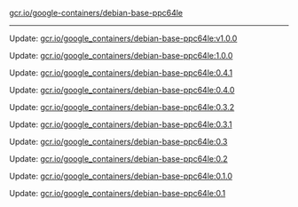 [gcr.io/google-containers/debian-base-ppc64le](https://hub.docker.com/r/cruse/debian-base-ppc64le/tags/) 

----
Update: [gcr.io/google_containers/debian-base-ppc64le:v1.0.0](https://hub.docker.com/r/cruse/debian-base-ppc64le/tags/)

Update: [gcr.io/google_containers/debian-base-ppc64le:1.0.0](https://hub.docker.com/r/cruse/debian-base-ppc64le/tags/)

Update: [gcr.io/google_containers/debian-base-ppc64le:0.4.1](https://hub.docker.com/r/cruse/debian-base-ppc64le/tags/)

Update: [gcr.io/google_containers/debian-base-ppc64le:0.4.0](https://hub.docker.com/r/cruse/debian-base-ppc64le/tags/)

Update: [gcr.io/google_containers/debian-base-ppc64le:0.3.2](https://hub.docker.com/r/cruse/debian-base-ppc64le/tags/)

Update: [gcr.io/google_containers/debian-base-ppc64le:0.3.1](https://hub.docker.com/r/cruse/debian-base-ppc64le/tags/)

Update: [gcr.io/google_containers/debian-base-ppc64le:0.3](https://hub.docker.com/r/cruse/debian-base-ppc64le/tags/)

Update: [gcr.io/google_containers/debian-base-ppc64le:0.2](https://hub.docker.com/r/cruse/debian-base-ppc64le/tags/)

Update: [gcr.io/google_containers/debian-base-ppc64le:0.1.0](https://hub.docker.com/r/cruse/debian-base-ppc64le/tags/)

Update: [gcr.io/google_containers/debian-base-ppc64le:0.1](https://hub.docker.com/r/cruse/debian-base-ppc64le/tags/)

